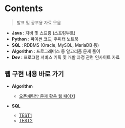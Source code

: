 # Contents
> 발표 및 공부용 자료 모음
* **Java** : 자바 및 스프링 (스프링부트)
* **Python** : 파이썬 코드, 주피터 노트북
* **SQL** : RDBMS (Oracle, MySQL, MariaDB 등)
* **Algorithm** : 프로그래머스 등 알고리즘 문제 풀이
* **Dev** : 프로그램 서비스 기획 및 개발 과정 관련 인사이트 자료

## 웹 구현 내용 바로 가기

- **Algorithm**
  - [오픈채팅방 문제 활용 웹 페이지](https://qus0in.github.io/Contents/Algorithm/Lv2_openchat/web/record.html)

- **SQL**
  - [TEST1](https://qus0in.github.io/Contents/SQL/190722/sql_test.html)
  - [TEST2](https://qus0in.github.io/Contents/SQL/190723/sql_test2.html)

